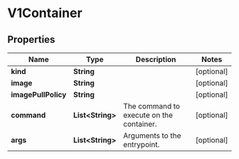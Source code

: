 
# V1Container

## Properties
Name | Type | Description | Notes
------------ | ------------- | ------------- | -------------
**kind** | **String** |  |  [optional]
**image** | **String** |  |  [optional]
**imagePullPolicy** | **String** |  |  [optional]
**command** | **List&lt;String&gt;** | The command to execute on the container. |  [optional]
**args** | **List&lt;String&gt;** | Arguments to the entrypoint. |  [optional]



